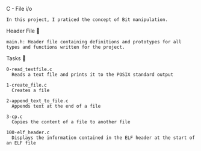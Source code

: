   C - File i/o

    In this project, I praticed the concept of Bit manipulation.


  Header File 📁

    main.h: Header file containing definitions and prototypes for all types and functions written for the project.


  Tasks 📃

    0-read_textfile.c 	
      Reads a text file and prints it to the POSIX standard output

    1-create_file.c 	
      Creates a file

    2-append_text_to_file.c 	
      Appends text at the end of a file

    3-cp.c 	
      Copies the content of a file to another file

    100-elf_header.c 	
      Displays the information contained in the ELF header at the start of an ELF file
